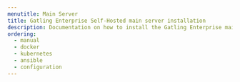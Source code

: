 ```yaml
---
menutitle: Main Server
title: Gatling Enterprise Self-Hosted main server installation
description: Documentation on how to install the Gatling Enterprise main server
ordering:
  - manual
  - docker
  - kubernetes
  - ansible
  - configuration
---
```

